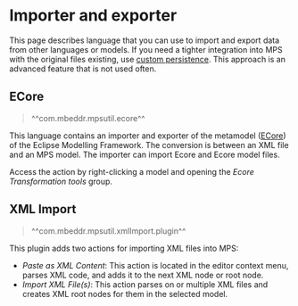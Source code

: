 # Importer and exporter

This page describes language that you can use to import and export data from other languages or models. If you need a
tighter integration into MPS with the original files existing, use [custom persistence](https://www.jetbrains.com/help/mps/custom-persistence-cookbook.html).
This approach is an advanced feature that is not used often.

## ECore

> ^^com.mbeddr.mpsutil.ecore^^

This language contains an importer and exporter of the metamodel ([ECore](https://wiki.eclipse.org/Ecore)) of the Eclipse Modelling Framework.
The conversion is between an XML file and an MPS model. The importer can import Ecore and Ecore model files.

Access the action by right-clicking a model and opening the *Ecore Transformation tools* group.

## XML Import

> ^^com.mbeddr.mpsutil.xmlImport.plugin^^

This plugin adds two actions for importing XML files into MPS:

- *Paste as XML Content*: This action is located in the editor context menu, parses XML code, and adds it to the next XML node or root node.
- *Import XML File(s)*: This action parses on or multiple XML files and creates XML root nodes for them in the
  selected model.

